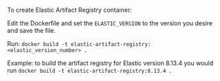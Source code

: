 To create Elastic Artifact Registry container:

Edit the Dockerfile and set the `ELASTIC_VERSION` to the version you desire and save the file.

Run:
`docker build -t elastic-artifact-registry:<elastic_version_number> .`

Example: to build the artifact registry for Elastic version 8.13.4 you would run
`docker build -t elastic-artifact-registry:8.13.4 .`